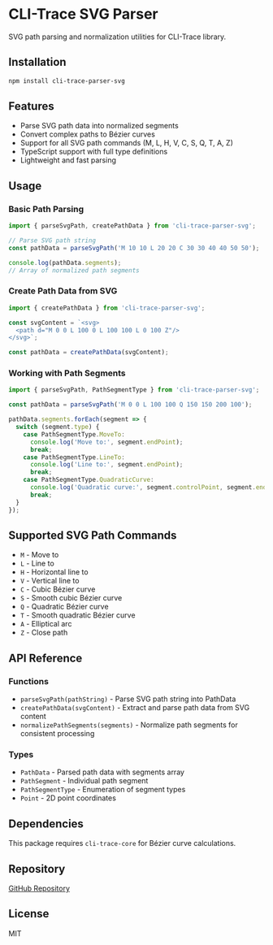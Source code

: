 # CLI-Trace SVG Parser

SVG path parsing and normalization utilities for CLI-Trace library.

## Installation

```bash
npm install cli-trace-parser-svg
```

## Features

- Parse SVG path data into normalized segments
- Convert complex paths to Bézier curves
- Support for all SVG path commands (M, L, H, V, C, S, Q, T, A, Z)
- TypeScript support with full type definitions
- Lightweight and fast parsing

## Usage

### Basic Path Parsing

```typescript
import { parseSvgPath, createPathData } from 'cli-trace-parser-svg';

// Parse SVG path string
const pathData = parseSvgPath('M 10 10 L 20 20 C 30 30 40 40 50 50');

console.log(pathData.segments);
// Array of normalized path segments
```

### Create Path Data from SVG

```typescript
import { createPathData } from 'cli-trace-parser-svg';

const svgContent = `<svg>
  <path d="M 0 0 L 100 0 L 100 100 L 0 100 Z"/>
</svg>`;

const pathData = createPathData(svgContent);
```

### Working with Path Segments

```typescript
import { parseSvgPath, PathSegmentType } from 'cli-trace-parser-svg';

const pathData = parseSvgPath('M 0 0 L 100 100 Q 150 150 200 100');

pathData.segments.forEach(segment => {
  switch (segment.type) {
    case PathSegmentType.MoveTo:
      console.log('Move to:', segment.endPoint);
      break;
    case PathSegmentType.LineTo:
      console.log('Line to:', segment.endPoint);
      break;
    case PathSegmentType.QuadraticCurve:
      console.log('Quadratic curve:', segment.controlPoint, segment.endPoint);
      break;
  }
});
```

## Supported SVG Path Commands

- `M` - Move to
- `L` - Line to
- `H` - Horizontal line to
- `V` - Vertical line to
- `C` - Cubic Bézier curve
- `S` - Smooth cubic Bézier curve
- `Q` - Quadratic Bézier curve
- `T` - Smooth quadratic Bézier curve
- `A` - Elliptical arc
- `Z` - Close path

## API Reference

### Functions

- `parseSvgPath(pathString)` - Parse SVG path string into PathData
- `createPathData(svgContent)` - Extract and parse path data from SVG content
- `normalizePathSegments(segments)` - Normalize path segments for consistent processing

### Types

- `PathData` - Parsed path data with segments array
- `PathSegment` - Individual path segment
- `PathSegmentType` - Enumeration of segment types
- `Point` - 2D point coordinates

## Dependencies

This package requires `cli-trace-core` for Bézier curve calculations.

## Repository

[GitHub Repository](https://github.com/sicmundu/cli-trace)

## License

MIT
